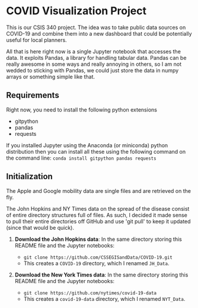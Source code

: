# COVID Visualization Project

This is our CSIS 340 project.  The idea was to take public data sources on
COVID-19 and combine them into a new dashboard that could be potentially useful
for local planners.

All that is here right now is a single Jupyter notebook that accesses the data.
It exploits Pandas, a library for handling tabular data.  Pandas can be really
awesome in some ways and really annoying in others, so I am not wedded to
sticking with Pandas, we could just store the data in numpy arrays or something
simple like that.

## Requirements
Right now, you need to install the following python extensions

- gitpython
- pandas
- requests
  
If you installed Jupyter using the Anaconda (or miniconda) python distribution
then you can install all these using the following command on the command line:
`conda install gitpython pandas requests`

## Initialization

The Apple and Google mobility data are single files and are retrieved on the
fly. 

The John Hopkins and NY Times data on the spread of the disease consist of
entire directory structures full of files.  As such, I decided it made sense to
pull their entire directories off GitHub and use 'git pull' to keep it updated
(since that would be quick).

1. **Download the John Hopkins data**: In the same directory storing this README file and the Jupyter notebooks:

   - `git clone https://github.com/CSSEGISandData/COVID-19.git` 
   - This creates a `COVID-19` directory, which I renamed `JH_Data`. 

1. **Download the New York Times data**: In the same directory storing this README file and the Jupyter notebooks:

   - `git clone https://github.com/nytimes/covid-19-data`
   - This creates a `covid-19-data` directory, which I renamed `NYT_Data`. 